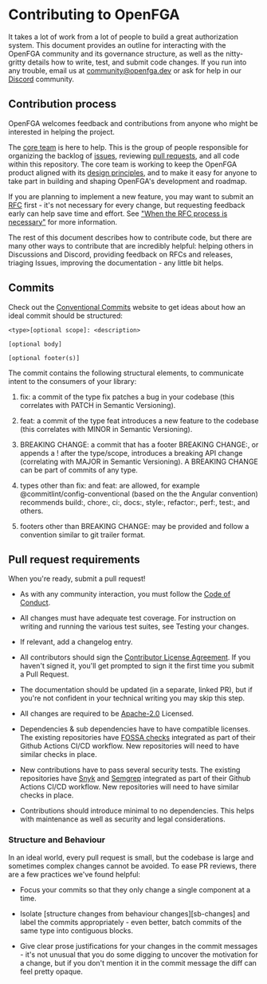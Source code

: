 # Contributing to OpenFGA

It takes a lot of work from a lot of people to build a great authorization system. This document provides an outline for interacting with the OpenFGA community and its governance structure, as well as the nitty-gritty details how to write, test, and submit code changes. If you run into any trouble, email us at [community@openfga.dev](mailto:community@openfga.dev) or ask for help in our [Discord][discord] community.

## Contribution process

OpenFGA welcomes feedback and contributions from anyone who might be interested in helping the project.

The [core team](https://github.com/orgs/openfga/teams/core) is here to help. This is the group of people responsible for organizing the backlog of [issues](https://github.com/openfga/openfga/issues), reviewing [pull requests](https://github.com/openfga/openfga/pulls), and all code within this repository. The core team is working to keep the OpenFGA product aligned with its [design principles](https://github.com/openfga/rfcs/blob/main/DESIGN_PRINCIPLES.md), and to make it easy for anyone to take part in building and shaping OpenFGA's development and roadmap.

If you are planning to implement a new feature, you may want to submit an [RFC](https://github.com/openfga/rfcs/) first - it's not necessary for every change, but requesting feedback early can help save time and effort. See ["When the RFC process is necessary"](https://github.com/openfga/rfcs#when-the-rfc-process-is-necessary) for more information.

The rest of this document describes how to contribute code, but there are many other ways to contribute that are incredibly helpful: helping others in Discussions and Discord, providing feedback on RFCs and releases, triaging Issues, improving the documentation - any little bit helps.

## Commits

Check out the [Conventional Commits](https://www.conventionalcommits.org/en/v1.0.0/) website to get ideas about how an ideal commit should be structured: 

```
<type>[optional scope]: <description>

[optional body]

[optional footer(s)]
```

The commit contains the following structural elements, to communicate intent to the consumers of your library:

1. fix: a commit of the type fix patches a bug in your codebase (this correlates with PATCH in Semantic Versioning).

1. feat: a commit of the type feat introduces a new feature to the codebase (this correlates with MINOR in Semantic Versioning).

1. BREAKING CHANGE: a commit that has a footer BREAKING CHANGE:, or appends a ! after the type/scope, introduces a breaking API change (correlating with MAJOR in Semantic Versioning). A BREAKING CHANGE can be part of commits of any type.

1. types other than fix: and feat: are allowed, for example @commitlint/config-conventional (based on the the Angular convention) recommends build:, chore:, ci:, docs:, style:, refactor:, perf:, test:, and others.

1. footers other than BREAKING CHANGE: <description> may be provided and follow a convention similar to git trailer format.

## Pull request requirements

When you're ready, submit a pull request!

* As with any community interaction, you must follow the [Code of Conduct](./CODE_OF_CONDUCT.md).

* All changes must have adequate test coverage. For instruction on writing and running the various test suites, see Testing your changes.

* If relevant, add a changelog entry.

* All contributors should sign the [Contributor License Agreement](https://cla-assistant.io/okta/). If you haven't signed it, you'll get prompted to sign it the first time you submit a Pull Request.

* The documentation should be updated (in a separate, linked PR), but if you're not confident in your technical writing you may skip this step.

* All changes are required to be [Apache-2.0](https://www.apache.org/licenses/LICENSE-2.0) Licensed.

* Dependencies & sub dependencies have to have compatible licenses. The existing repositories have [FOSSA checks](https://fossa.com/) integrated as part of their Github Actions CI/CD workflow. New repositories will need to have similar checks in place.

* New contributions have to pass several security tests. The existing repositories have [Snyk](https://snyk.io/) and [Semgrep](https://semgrep.dev/) integrated as part of their Github Actions CI/CD workflow. New repositories will need to have similar checks in place.

* Contributions should introduce minimal to no dependencies. This helps with maintenance as well as security and legal considerations.

### Structure and Behaviour

In an ideal world, every pull request is small, but the codebase is large and sometimes complex changes cannot be avoided. To ease PR reviews, there are a few practices we've found helpful:

* Focus your commits so that they only change a single component at a time.

* Isolate [structure changes from behaviour changes][sb-changes] and label the commits appropriately - even better, batch commits of the same type into contiguous blocks.

* Give clear prose justifications for your changes in the commit messages - it's not unusual that you do some digging to uncover the motivation for a change, but if you don't mention it in the commit message the diff can feel pretty opaque.

[coc]: [https://github.com/openfga/openfga/CODE_OF_CONDUCT.md]
[discord]: [https://discord.com/invite/pvbNmqC]
